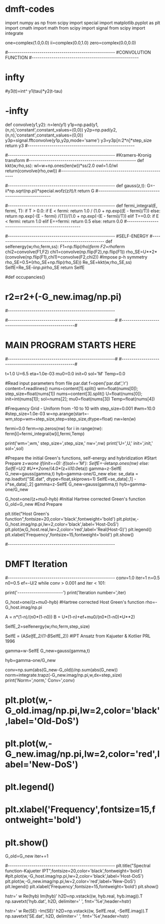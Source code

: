 # dmft-codes
import numpy as np
from scipy import special
import matplotlib.pyplot as plt
import cmath
import math
from scipy import signal
from scipy import integrate

one=complex(1.0,0.0)
ii=complex(0.0,1.0)
zero=complex(0.0,0.0)


#------------------------------------------------------
#CONVOLUTION FUNCTION
#------------------------------------------------------
#          infty
#y3(t)=int^      y1(tau)*y2(t-tau)
#         -infty

def convolve(y1,y2):
  n=len(y1)
  y1p=np.pad(y1,(n,n),'constant',constant_values=(0,0))
  y2p=np.pad(y2,(n,n),'constant',constant_values=(0,0))
  y3p=signal.fftconvolve(y1p,y2p,mode='same')
  y3=y3p[n:2*n]*step_size
  return y3
#------------------------------------------------------
  

#------------------------------------------------------
#Kramers-Kronig transform
#------------------------------------------------------
def kkt(w,rho,ss):
  wl=w+np.ones(len(w))*ss/2.0
  owl=1.0/wl
  return(convolve(rho,owl))
#------------------------------------------------------

#------------------------------------------------------
def gauss(z,t):
  G=-ii*np.sqrt(np.pi)*special.wofz(z/t)/t
  return G
#------------------------------------------------------

#------------------------------------------------------
def fermi_integral(E, fermi, T):
    if T > 0.0:
      if E < fermi:
        return 1.0 / (1.0 + np.exp((E - fermi)/T))
      else:
        return np.exp(-(E - fermi) /(T))/(1.0 + np.exp(-(E - fermi)/T))
    elif T==0.0:
      if E < fermi:
        return 1.0
      elif E==fermi:
        return 0.5
      else:
        return 0.0
#------------------------------------------------------

#------------------------------------------------------
#SELF-ENERGY
#------------------------------------------------------
def selfenergy(w,rho,ferm,ss): 
  F1=np.flip(rho)*ferm
  F2=rho*ferm
  chi2=convolve(F1,F2)
  chi1=convolve(np.flip(F2),np.flip(F1))
  rho_SE=U**2*(convolve(np.flip(F1),chi1)+convolve(F2,chi2))
  #Impose p-h symmetry
  rho_SE=0.5*(rho_SE+np.flip(rho_SE))
  Re_SE=kkt(w,rho_SE,ss)
  SelfE=Re_SE-ii*np.pi*rho_SE
  return SelfE


#def occupancies()
#  r2=r2+(-G_new.imag/np.pi)


#------------------------------------------------------


#------------------------------------------------------#
#------------------------------------------------------#
#	MAIN PROGRAM STARTS HERE
#------------------------------------------------------#
#------------------------------------------------------#

t=1.0
U=6.5
eta=1.0e-03
mu0=0.0
init=0
sol='M'
Temp=0.0

#Read input parameters from file par.dat
f=open('par.dat','r')
content=f.readlines()
nums=content[1].split()
wm=float(nums[0]); step_size=float(nums[1])
nums=content[3].split()
U=float(nums[0]); init=int(nums[1]); sol=nums[2]; mu0=float(nums[3])
Temp=float(nums[4])

#Frequency Grid - Uniform from -10 to 10 with step_size=0.001
#wm=10.0
#step_size=1.0e-03
w=np.arange(start=-wm,stop=wm+step_size,step=step_size,dtype=float)
nw=len(w)

fermi=0.0
ferm=np.zeros(nw)
for i in range(nw):
  ferm[i]=fermi_integral(w[i],fermi,Temp)


print('wm=',wm,' step_size=',step_size,' nw=',nw)
print('U=',U,' init=',init,' sol=',sol)


#Prepare the initial Green's functions, self-energy and hybridization
#Start Prepare
z=w*one
if(init==0):
  if(sol=='M'):
    SelfE=-ii*eta*np.ones(nw)
  else:
    SelfE=U/2  #U**2*one/(4.0*(z+ii*10.0*eta))
  gamma=z-SelfE
  G_new=gauss(gamma,t)
  hyb=gamma-one/G_new
else:
  se_data = np.loadtxt("SE.dat", dtype=float,skiprows=1)
  SelfE=se_data[:,1] -ii*se_data[:,2]
  gamma=z-SelfE
  G_new=gauss(gamma,t)
  hyb=gamma-one/G_new

G_host=one/(z+mu0-hyb) #Initial Hartree corrected Green's function
G_old=G_new
#End Prepare


plt.title("Host Green's function",fontsize=20,color='black',fontweight='bold')
plt.plot(w,-G_host.imag/np.pi,lw=2,color='black',label='Host-DoS')
plt.plot(w,G_host.real,lw=2,color='red',label='Real(Host-G)')
plt.legend()
plt.xlabel('Frequency',fontsize=15,fontweight='bold')
plt.show()

#------------------------------------------------------
#               DMFT Iteration
#------------------------------------------------------
conv=1.0
iter=1
n=0.5
n0=0.5
ef=-U/2
while conv > 0.001 and iter < 101:

  print('-----------------------')
  print('Iteration number=',iter)

  G_host=one/(z+mu0-hyb) #Hartree corrected Host Green's function
  rho=-G_host.imag/np.pi

  A = n*(1-n)/(n0*(1-n0)) 
  B = U*(1-n)+ef+mu0/(n0*(1-n0)*U**2)
  
  SelfE_2=selfenergy(w,rho,ferm,step_size)

  SelfE = (A*SelfE_2/(1-B*SelfE_2)) #IPT Ansatz from Kajueter & Kotlier PRL 1996

  gamma=w-SelfE
  G_new=gauss(gamma,t)

  hyb=gamma-one/G_new

  conv=np.sum(abs(G_new-G_old))/np.sum(abs(G_new))
  norm=integrate.trapz(-G_new.imag/np.pi,w,dx=step_size)
  print('Norm=',norm,' Conv=',conv)

#  plt.plot(w,-G_old.imag/np.pi,lw=2,color='black',label='Old-DoS')
#  plt.plot(w,-G_new.imag/np.pi,lw=2,color='red',label='New-DoS')
#  plt.legend()
#  plt.xlabel('Frequency',fontsize=15,fontweight='bold')
#  plt.show()

  G_old=G_new
  iter+=1

#------------------------------------------------------
plt.title("Spectral function-Kajueter IPT",fontsize=20,color='black',fontweight='bold')
#plt.plot(w,-G_host.imag/np.pi,lw=2,color='black',label='Host-DoS')
plt.plot(w,-G_new.imag/np.pi,lw=2,color='red',label='New-DoS')
plt.legend()
plt.xlabel('Frequency',fontsize=15,fontweight='bold')
plt.show()

hstr=' w   Re(hyb)    Im(hyb)'
h2D=np.vstack((w, hyb.real, hyb.imag)).T
np.savetxt('hyb.dat', h2D, delimiter=' ', fmt='%e',header=hstr)

hstr=' w   Re(SE)    -Im(SE)'
h2D=np.vstack((w, SelfE.real, -SelfE.imag)).T
np.savetxt('SE.dat', h2D, delimiter=' ', fmt='%e',header=hstr)

